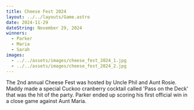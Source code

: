 ```yaml
---
title: Cheese Fest 2024
layout: ../../layouts/Game.astro
date: 2024-11-29
dateString: November 29, 2024
winners:
  - Parker
  - Maria
  - Sarah
images:
  - ../../assets/images/cheese_fest_2024_1.jpg
  - ../../assets/images/cheese_fest_2024_2.jpg
---
```

The 2nd annual Cheese Fest was hosted by Uncle Phil and Aunt Rosie. Maddy made a special Cuckoo cranberry cocktail called 'Pass on the Deck' that was the hit of the party. Parker ended up scoring his first official win in a close game against Aunt Maria.
